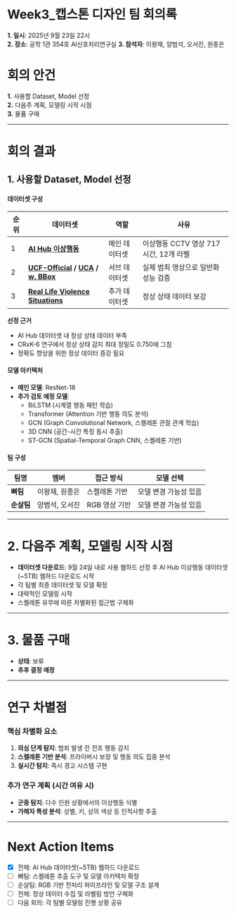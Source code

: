 # Week3_캡스톤 디자인 팀 회의록 
**1. 일시**: 2025년 9월 23일 22시  
**2. 장소**: 공학 1관 354호 AI신호처리연구실
**3. 참석자**: 이왕재, 양범석, 오서진, 원종은  

# 회의 안건

**1.** 사용할 Dataset, Model 선정   
**2.** 다음주 계획, 모델링 시작 시점  
**3.** 물품 구매   

---

# 회의 결과
## 1. 사용할 Dataset, Model 선정

#### 데이터셋 구성
| 순위 | 데이터셋 | 역할 | 사유 |
|------|----------|------|------|
| 1 | **[AI Hub 이상행동](https://aihub.or.kr/aihubdata/data/view.do?currMenu=115&topMenu=100&aihubDataSe=data&dataSetSn=171)** | 메인 데이터셋 | 이상행동 CCTV 영상 717시간, 12개 라벨 |
| 2 | **[UCF-Official](https://www.crcv.ucf.edu/projects/real-world/) / [UCA](https://www.kaggle.com/datasets/vigneshwar472/ucaucf-crime-annotation-dataset) / [w. BBox](https://www.kaggle.com/datasets/vulamnguyen/ucfcrime2local-with-ground-truth-bounding-boxes)** | 서브 데이터셋 | 실제 범죄 영상으로 일반화 성능 검증 |
| 3 | **[Real Life Violence Situations](https://www.kaggle.com/datasets/mohamedmustafa/real-life-violence-situations-dataset)** | 추가 데이터셋 | 정상 상태 데이터 보강 |

**선정 근거**
- AI Hub 데이터셋 내 정상 상태 데이터 부족
- CRxK-6 연구에서 정상 상태 감지 최대 정밀도 0.750에 그침
- 정확도 향상을 위한 정상 데이터 증강 필요

#### 모델 아키텍처
- **메인 모델**: ResNet-18
- **추가 검토 예정 모델**:
  - BiLSTM (시계열 행동 패턴 학습)
  - Transformer (Attention 기반 행동 의도 분석)  
  - GCN (Graph Convolutional Network, 스켈레톤 관절 관계 학습)
  - 3D CNN (공간-시간 특징 동시 추출)
  - ST-GCN (Spatial-Temporal Graph CNN, 스켈레톤 기반)


#### 팀 구성
| 팀명 | 멤버 | 접근 방식 | 모델 선택 |
|------|------|-----------|-----------|
| **뼈팀** | 이왕재, 원종은 | 스켈레톤 기반 | 모델 변경 가능성 있음 |
| **순살팀** | 양범석, 오서진 | RGB 영상 기반 | 모델 변경 가능성 있음 |

---

# 2. 다음주 계획, 모델링 시작 시점
- **데이터셋 다운로드**: 9월 24일 내로 사용 웹하드 선정 후 AI Hub 이상행동 데이터셋(~5TB) 웹하드 다운로드 시작
- 각 팀별 최종 데이터셋 및 모델 확정
- 대략적인 모델링 시작
- 스켈레톤 유무에 따른 차별화된 접근법 구체화

---

# 3. 물품 구매 
- **상태**: 보류
- **추후 결정 예정**

---

# 연구 차별점

### 핵심 차별화 요소
1. **의심 단계 탐지**: 범죄 발생 전 전조 행동 감지
2. **스켈레톤 기반 분석**: 프라이버시 보장 및 행동 의도 집중 분석
3. **실시간 탐지**: 즉시 경고 시스템 구현

### 추가 연구 계획 (시간 여유 시)
- **군중 탐지**: 다수 인원 상황에서의 이상행동 식별
- **가해자 특성 분석**: 성별, 키, 상의 색상 등 인적사항 추출

---

# Next Action Items
- [x] 전체: AI Hub 데이터셋(~5TB) 웹하드 다운로드 
- [ ] 뼈팀: 스켈레톤 추출 도구 및 모델 아키텍처 확정
- [ ] 순살팀: RGB 기반 전처리 파이프라인 및 모델 구조 설계
- [ ] 전체: 정상 데이터 수집 및 라벨링 방안 구체화
- [ ] 다음 회의: 각 팀별 모델링 진행 상황 공유
